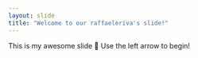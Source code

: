 ```yaml
---
layout: slide
title: "Welcome to our raffaeleriva's slide!"
---
```

This is my awesome slide :tada:
Use the left arrow to begin!

